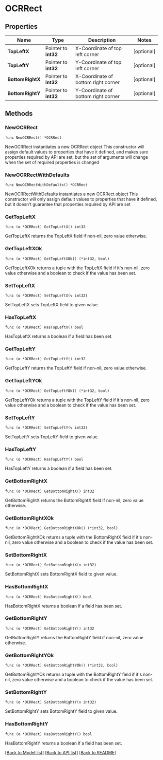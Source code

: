 # OCRRect

## Properties

Name | Type | Description | Notes
------------ | ------------- | ------------- | -------------
**TopLeftX** | Pointer to **int32** | X-Coordinate of top left corner | [optional] 
**TopLeftY** | Pointer to **int32** | Y-Coordinate of top left corner | [optional] 
**BottomRightX** | Pointer to **int32** | X-Coordinate of bottom right corner | [optional] 
**BottomRightY** | Pointer to **int32** | Y-Coordinate of bottom right corner | [optional] 

## Methods

### NewOCRRect

`func NewOCRRect() *OCRRect`

NewOCRRect instantiates a new OCRRect object
This constructor will assign default values to properties that have it defined,
and makes sure properties required by API are set, but the set of arguments
will change when the set of required properties is changed

### NewOCRRectWithDefaults

`func NewOCRRectWithDefaults() *OCRRect`

NewOCRRectWithDefaults instantiates a new OCRRect object
This constructor will only assign default values to properties that have it defined,
but it doesn't guarantee that properties required by API are set

### GetTopLeftX

`func (o *OCRRect) GetTopLeftX() int32`

GetTopLeftX returns the TopLeftX field if non-nil, zero value otherwise.

### GetTopLeftXOk

`func (o *OCRRect) GetTopLeftXOk() (*int32, bool)`

GetTopLeftXOk returns a tuple with the TopLeftX field if it's non-nil, zero value otherwise
and a boolean to check if the value has been set.

### SetTopLeftX

`func (o *OCRRect) SetTopLeftX(v int32)`

SetTopLeftX sets TopLeftX field to given value.

### HasTopLeftX

`func (o *OCRRect) HasTopLeftX() bool`

HasTopLeftX returns a boolean if a field has been set.

### GetTopLeftY

`func (o *OCRRect) GetTopLeftY() int32`

GetTopLeftY returns the TopLeftY field if non-nil, zero value otherwise.

### GetTopLeftYOk

`func (o *OCRRect) GetTopLeftYOk() (*int32, bool)`

GetTopLeftYOk returns a tuple with the TopLeftY field if it's non-nil, zero value otherwise
and a boolean to check if the value has been set.

### SetTopLeftY

`func (o *OCRRect) SetTopLeftY(v int32)`

SetTopLeftY sets TopLeftY field to given value.

### HasTopLeftY

`func (o *OCRRect) HasTopLeftY() bool`

HasTopLeftY returns a boolean if a field has been set.

### GetBottomRightX

`func (o *OCRRect) GetBottomRightX() int32`

GetBottomRightX returns the BottomRightX field if non-nil, zero value otherwise.

### GetBottomRightXOk

`func (o *OCRRect) GetBottomRightXOk() (*int32, bool)`

GetBottomRightXOk returns a tuple with the BottomRightX field if it's non-nil, zero value otherwise
and a boolean to check if the value has been set.

### SetBottomRightX

`func (o *OCRRect) SetBottomRightX(v int32)`

SetBottomRightX sets BottomRightX field to given value.

### HasBottomRightX

`func (o *OCRRect) HasBottomRightX() bool`

HasBottomRightX returns a boolean if a field has been set.

### GetBottomRightY

`func (o *OCRRect) GetBottomRightY() int32`

GetBottomRightY returns the BottomRightY field if non-nil, zero value otherwise.

### GetBottomRightYOk

`func (o *OCRRect) GetBottomRightYOk() (*int32, bool)`

GetBottomRightYOk returns a tuple with the BottomRightY field if it's non-nil, zero value otherwise
and a boolean to check if the value has been set.

### SetBottomRightY

`func (o *OCRRect) SetBottomRightY(v int32)`

SetBottomRightY sets BottomRightY field to given value.

### HasBottomRightY

`func (o *OCRRect) HasBottomRightY() bool`

HasBottomRightY returns a boolean if a field has been set.


[[Back to Model list]](../README.md#documentation-for-models) [[Back to API list]](../README.md#documentation-for-api-endpoints) [[Back to README]](../README.md)


